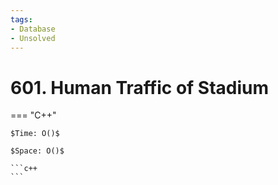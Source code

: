 ```yaml
---
tags:
- Database
- Unsolved
---
```



# 601. Human Traffic of Stadium

=== "C++"

    $Time: O()$

    $Space: O()$

    ```c++
    ```